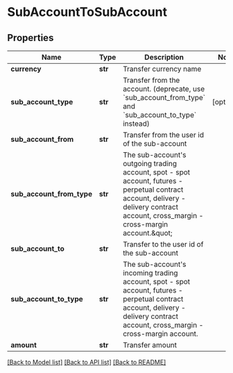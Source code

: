 # SubAccountToSubAccount

## Properties
Name | Type | Description | Notes
------------ | ------------- | ------------- | -------------
**currency** | **str** | Transfer currency name | 
**sub_account_type** | **str** | Transfer from the account. (deprecate, use &#x60;sub_account_from_type&#x60; and &#x60;sub_account_to_type&#x60; instead) | [optional] 
**sub_account_from** | **str** | Transfer from the user id of the sub-account | 
**sub_account_from_type** | **str** | The sub-account&#39;s outgoing trading account, spot - spot account, futures - perpetual contract account, delivery - delivery contract account, cross_margin - cross-margin account.\&quot; | 
**sub_account_to** | **str** | Transfer to the user id of the sub-account | 
**sub_account_to_type** | **str** | The sub-account&#39;s incoming trading account, spot - spot account, futures - perpetual contract account, delivery - delivery contract account, cross_margin - cross-margin account. | 
**amount** | **str** | Transfer amount | 

[[Back to Model list]](../README.md#documentation-for-models) [[Back to API list]](../README.md#documentation-for-api-endpoints) [[Back to README]](../README.md)


